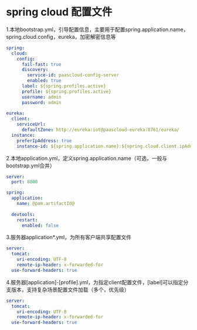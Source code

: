 # spring cloud 配置文件

1.本地bootstrap.yml，引导配置信息，主要用于配置spring.application.name，spring.cloud.config，eureka，加密解密信息等
```bootstrap.yml
spring:
  cloud:
    config:
      fail-fast: true
      discovery:
        service-id: paascloud-config-server
        enabled: true
      label: ${spring.profiles.active}
      profile: ${spring.profiles.active}
      username: admin
      password: admin
      
eureka:
  client:
    serviceUrl:
      defaultZone: http://eureka:iot@paascloud-eureka:8761/eureka/
  instance:
    preferIpAddress: true
    instance-id: ${spring.application.name}:${spring.cloud.client.ipAddress}:${server.port}
```

2.本地application.yml，定义spring.application.name（可选，一般与bootstrap.yml合并）
```application.yml
server:
  port: 8000

spring:
  application:
    name: @pom.artifactId@
    
  devtools:
    restart:
      enabled: false    
```

3.服务器application*.yml，为所有客户端共享配置文件
```application.yml
server:
  tomcat:
    uri-encoding: UTF-8
    remote-ip-header: x-forwarded-for
  use-forward-headers: true
```

4.服务器[application]-[profile].yml，为指定client配置文件，[label]可以指定分支版本，支持复杂场景配置文件加载（多个，优先级）
```application.yml
server:
  tomcat:
    uri-encoding: UTF-8
    remote-ip-header: x-forwarded-for
  use-forward-headers: true
```